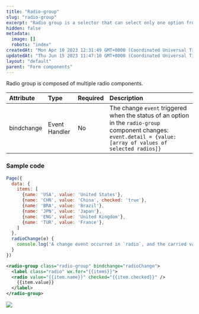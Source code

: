 ```yaml
---
title: "Radio-group"
slug: "radio-group"
excerpt: "Radio group is a selector that can select only one option from a given set of options."
hidden: false
metadata: 
  image: []
  robots: "index"
createdAt: "Mon Apr 10 2023 12:31:49 GMT+0000 (Coordinated Universal Time)"
updatedAt: "Thu Jun 15 2023 11:47:10 GMT+0000 (Coordinated Universal Time)"
layout: "default"
parent: "Form components"
---
```

Radio group is composed of multiple radio components.

| Attribute  | Type          | Required | Description                                                                                                                                                     |
| :--------- | :------------ | :------- | :-------------------------------------------------------------------------------------------------------------------------------------------------------------- |
| bindchange | Event Handler | No       | The change `event` triggered when the status of an option in the `radio-group` component changes: `event.detail = {value:[array of values of selected radios]}` |

### Sample code

```javascript JavaScript
Page({
  data: {
    items: [
      {name: 'USA', value: 'United States'},
      {name: 'CHN', value: 'China', checked: 'true'},
      {name: 'BRA', value: 'Brazil'},
      {name: 'JPN', value: 'Japan'},
      {name: 'ENG', value: 'United Kingdom'},
      {name: 'TUR', value: 'France'},
    ]
  },
  radioChange(e) {
  	console.log('A change event occurred in `radio`, and the carried value is ', e.detail.value)
  }
})

```
```xml WXML
<radio-group class="radio-group" bindchange="radioChange">
  <label class="radio" wx.for="{{items}}">
  <radio value="{{item.name}}" checked="{{item.checked}}" />
  	{{item.value}}
  </label>
</radio-group>
```

![](https://files.readme.io/164e159-Screenshot_2023-06-15_at_5.16.50_PM.png)

